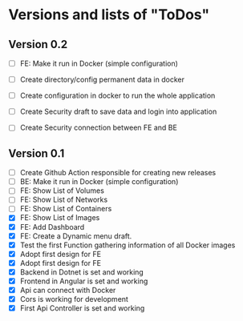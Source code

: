 # Versions and lists of "ToDos" 

## Version 0.2 
- [ ] FE: Make it run in Docker (simple configuration)
- [ ] Create directory/config permanent data in docker
- [ ] Create configuration in docker to run the whole application
- [ ] Create Security draft to save data and login into application
- [ ] Create Security connection between FE and BE




## Version 0.1
- [ ] Create Github Action responsible for creating new releases
- [ ] BE: Make it run in Docker (simple configuration)
- [ ] FE: Show List of Volumes
- [ ] FE: Show List of Networks
- [ ] FE: Show List of Containers
- [x] FE: Show List of Images
- [x] FE: Add Dashboard
- [x] FE: Create a Dynamic menu draft.
- [x] Test the first Function gathering information of all Docker images
- [x] Adopt first design for FE
- [x] Adopt first design for FE
- [x] Backend in Dotnet is set and working
- [x] Frontend in Angular is set and working
- [x] Api can connect with Docker
- [x] Cors is working for development
- [x] First Api Controller is set and working
